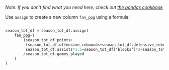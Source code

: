 *Note: If you don’t find what you need here, check out [the pandas cookbook](https://pandas.pydata.org/pandas-docs/stable/user_guide/cookbook.html)*

Use `assign` to create a new column `fan_ppg` using a formula:

```python   

season_tot_df = season_tot_df.assign(
    fan_ppg=(
        (season_tot_df.points+
         (season_tot_df.offensive_rebounds+season_tot_df.defensive_rebounds)*1.2+
         season_tot_df.assists*1.5+season_tot_df[‘blocks’]*2+season_tot_df.steals*2-season_tot_df.turnovers)
        /season_tot_df.games_played
    )
)
```
